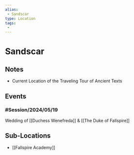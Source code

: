 ```yaml
---
alias: 
 - Sandscar
type: Location
tags: 
 - 
---
```


# Sandscar

## Notes
- Current Location of the Traveling Tour of Ancient Texts

## Events
### #Session/2024/05/19 
Wedding of [[Duchess Wenefreda]] & [[The Duke of Fallspire]]

## Sub-Locations
- [[Fallspire Academy]]
